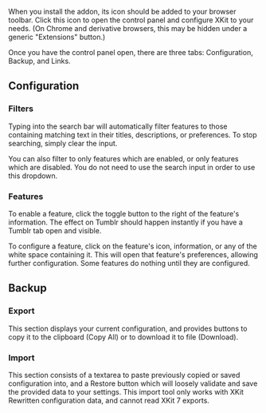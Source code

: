When you install the addon, its icon should be added to your browser toolbar. Click this icon to open the control panel and configure XKit to your needs. (On Chrome and derivative browsers, this may be hidden under a generic "Extensions" button.)

Once you have the control panel open, there are three tabs: Configuration, Backup, and Links.

## Configuration

### Filters

Typing into the search bar will automatically filter features to those containing matching text in their titles, descriptions, or preferences. To stop searching, simply clear the input.

You can also filter to only features which are enabled, or only features which are disabled. You do not need to use the search input in order to use this dropdown.

### Features

To enable a feature, click the toggle button to the right of the feature's information. The effect on Tumblr should happen instantly if you have a Tumblr tab open and visible.

To configure a feature, click on the feature's icon, information, or any of the white space containing it. This will open that feature's preferences, allowing further configuration. Some features do nothing until they are configured.

## Backup

### Export

This section displays your current configuration, and provides buttons to copy it to the clipboard (Copy All) or to download it to file (Download).

### Import

This section consists of a textarea to paste previously copied or saved configuration into, and a Restore button which will loosely validate and save the provided data to your settings. This import tool only works with XKit Rewritten configuration data, and cannot read XKit 7 exports.